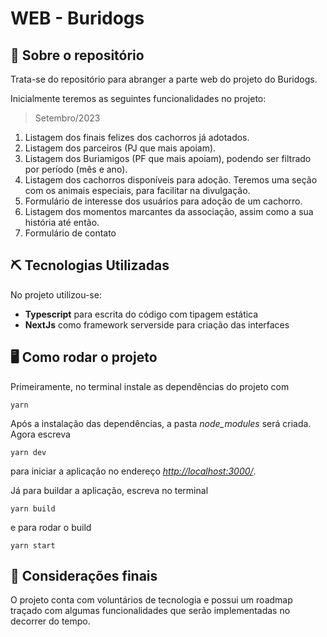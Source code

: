 # WEB - Buridogs

## 🐶 Sobre o repositório

Trata-se do repositório para abranger a parte web do projeto do Buridogs.

Inicialmente teremos as seguintes funcionalidades no projeto:

> Setembro/2023

1. Listagem dos finais felizes dos cachorros já adotados.
2. Listagem dos parceiros (PJ que mais apoiam).
3. Listagem dos Buriamigos (PF que mais apoiam), podendo ser filtrado por período (mês e ano).
4. Listagem dos cachorros disponíveis para adoção. Teremos uma seção com os animais especiais, para facilitar na divulgação.
5. Formulário de interesse dos usuários para adoção de um cachorro.
6. Listagem dos momentos marcantes da associação, assim como a sua história até então.
7. Formulário de contato

## ⛏ Tecnologias Utilizadas

No projeto utilizou-se:

-   **Typescript** para escrita do código com tipagem estática
-   **NextJs** como framework serverside para criação das interfaces

## 🖥 Como rodar o projeto

Primeiramente, no terminal instale as dependências do projeto com

```
yarn
```

Após a instalação das dependências, a pasta _node_modules_ será criada. Agora escreva

```
yarn dev
```

para iniciar a aplicação no endereço _[http://localhost:3000/](http://localhost:3000/)_.

Já para buildar a aplicação, escreva no terminal

```
yarn build
```

e para rodar o build

```
yarn start
```

## 🎨 Considerações finais

O projeto conta com voluntários de tecnologia e possui um roadmap traçado com algumas funcionalidades que serão implementadas no decorrer do tempo.
